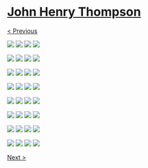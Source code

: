 # [John Henry Thompson](../README.md)

[< Previous](2017-10-16-1.md)

[![](../media/2017-10-16/Bird-conference-thumb.jpg)](../posts/2017-10-16-1.md) [![](../media/2017-10-15/Timeline-Photos-24-years-later-is-it-still-true-On-the-Internet-thumb.jpg)](../posts/2017-10-15-1.md) [![](../media/2017-10-13/Timeline-Photos-Corners-thumb.jpg)](../posts/2017-10-13-1.md) [![](../media/2017-10-13/Timeline-Photos-Day-moon-thumb.jpg)](../posts/2017-10-13-2.md)

[![](../media/2017-10-13/Timeline-Photos-Look-up-and-be-blissed-thumb.jpg)](../posts/2017-10-13-3.md) [![](../media/2017-10-08/Timeline-Photos-At-Bed-Bath-and-Beyond-look-up-to-see-the-light-thumb.jpg)](../posts/2017-10-08-1.md) [![](../media/2017-10-07/Timeline-Photos-I-like-it-black-and-hairy-thumb.jpg)](../posts/2017-10-07-1.md) [![](../media/2017-10-07/Timeline-Photos-Cosmic-I-have-108-friends-some-where-108-is-rela-thumb.jpg)](../posts/2017-10-07-2.md)

[![](../media/2017-10-06/Timeline-Photos-1-1-4-second-version-in-cork-and-paper-clips-Fir-thumb.jpg)](../posts/2017-10-06-2.md) [![](../media/2017-10-06/Timeline-Photos-Colored-mind-asks-is-color-food-Yes-and-i-am-hun-thumb.jpg)](../posts/2017-10-06-3.md) [![](../media/2017-10-06/Timeline-Photos-Colored-mind-asks-is-color-food-thumb.jpg)](../posts/2017-10-06-4.md) [![](../media/2017-10-06/Timeline-Photos-Colored-mind-asks-is-color-food-1-thumb.jpg)](../posts/2017-10-06-5.md)

[![](../media/2017-10-06/Timeline-Photos-Colored-mind-asks-is-color-food-2-thumb.jpg)](../posts/2017-10-06-6.md) [![](../media/2017-10-06/Timeline-Photos-Colored-mind-asks-is-color-food-3-thumb.jpg)](../posts/2017-10-06-7.md) [![](../media/2017-10-06/Timeline-Photos-Colored-mind-asks-is-color-food-4-thumb.jpg)](../posts/2017-10-06-8.md) [![](../media/2017-10-06/Timeline-Photos-Colored-mind-asks-is-color-food-5-thumb.jpg)](../posts/2017-10-06-9.md)

[![](../media/2017-10-06/Timeline-Photos-Colored-mind-asks-is-color-food-6-thumb.jpg)](../posts/2017-10-06-10.md) [![](../media/2017-10-06/Timeline-Photos-Colored-mind-asks-is-color-food-7-thumb.jpg)](../posts/2017-10-06-11.md) [![](../media/2017-10-05/DICE-colored-mind-empty-glass-looking-out-into-the-universe-thumb.jpg)](../posts/2017-10-05-1.md) [![](../media/2017-10-05/Timeline-Photos-Keep-love-shining-thumb.jpg)](../posts/2017-10-05-2.md)

[![](../media/2017-10-05/Timeline-Photos-Sometimes-you-ve-got-to-work-with-what-you-ve-go-thumb.jpg)](../posts/2017-10-05-3.md) [![](../media/2017-10-04/Timeline-Photos-You-don-t-scare-me-thumb.jpg)](../posts/2017-10-04-1.md) [![](../media/2017-10-04/Timeline-Photos-Let-the-love-shine-thru-thumb.jpg)](../posts/2017-10-04-2.md) [![](../media/2017-10-04/Timeline-Photos-House-guest-thumb.jpg)](../posts/2017-10-04-3.md)

[![](../media/2017-10-03/DICE-colored-mind-Deep-in-the-color-vortex-thumb.jpg)](../posts/2017-10-03-1.md) [![](../media/2017-10-03/Timeline-Photos-The-colored-mind-green-into-blue-on-the-edge-of-thumb.jpg)](../posts/2017-10-03-2.md) [![](../media/2017-10-02/Timeline-Photos-Westmoreland-jamaica-2013-thumb.jpg)](../posts/2017-10-02-1.md) [![](../media/2017-10-01/Timeline-Photos-From-the-DICE-lab-gravity-in-motion-thumb.jpg)](../posts/2017-10-01-1.md)

[![](../media/2017-10-01/Timeline-Photos-What-are-they-telling-me-thumb.jpg)](../posts/2017-10-01-2.md) [![](../media/2017-09-28/Timeline-Photos-Art-before-APIs-thumb.jpg)](../posts/2017-09-28-1.md) [![](../media/2017-09-28/Timeline-Photos-Sale-Sale-Sale-thumb.jpg)](../posts/2017-09-28-2.md) [![](../media/2017-09-28/Timeline-Photos-More-or-less-she-said-quietly-in-the-morning-thumb.jpg)](../posts/2017-09-28-3.md)

[Next >](2017-09-13-1.md)